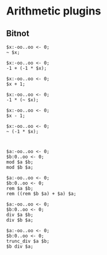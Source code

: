 # Arithmetic plugins

## Bitnot

```polygolf
$x:-oo..oo <- 0;
~ $x;
```

```polygolf arithmetic.removeBitnot
$x:-oo..oo <- 0;
-1 + (-1 * $x);
```

```polygolf
$x:-oo..oo <- 0;
$x + 1;
```

```polygolf arithmetic.addBitnot
$x:-oo..oo <- 0;
-1 * (~ $x);
```

```polygolf
$x:-oo..oo <- 0;
$x - 1;
```

```polygolf arithmetic.addBitnot
$x:-oo..oo <- 0;
~ (-1 * $x);
```

#

```polygolf
$a:-oo..oo <- 0;
$b:0..oo <- 0;
mod $a $b;
mod $b $a;
```

```polygolf arithmetic.modToRem
$a:-oo..oo <- 0;
$b:0..oo <- 0;
rem $a $b;
rem ((rem $b $a) + $a) $a;
```

```polygolf
$a:-oo..oo <- 0;
$b:0..oo <- 0;
div $a $b;
div $b $a;
```

```polygolf arithmetic.divToTruncdiv
$a:-oo..oo <- 0;
$b:0..oo <- 0;
trunc_div $a $b;
$b div $a;
```
